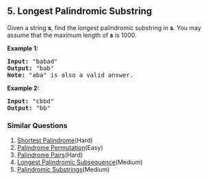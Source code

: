 ## 5. Longest Palindromic Substring

<p>Given a string <strong>s</strong>, find the longest palindromic substring in <strong>s</strong>. You may assume that the maximum length of <strong>s</strong> is 1000.</p>

<p><strong>Example 1:</strong></p>

<pre>
<strong>Input:</strong> &quot;babad&quot;
<strong>Output:</strong> &quot;bab&quot;
<strong>Note:</strong> &quot;aba&quot; is also a valid answer.
</pre>

<p><strong>Example 2:</strong></p>

<pre>
<strong>Input:</strong> &quot;cbbd&quot;
<strong>Output:</strong> &quot;bb&quot;
</pre>


### Similar Questions
  1. [Shortest Palindrome](https://github.com/openset/leetcode/tree/master/solution/shortest-palindrome)(Hard)
  1. [Palindrome Permutation](https://github.com/openset/leetcode/tree/master/solution/palindrome-permutation)(Easy)
  1. [Palindrome Pairs](https://github.com/openset/leetcode/tree/master/solution/palindrome-pairs)(Hard)
  1. [Longest Palindromic Subsequence](https://github.com/openset/leetcode/tree/master/solution/longest-palindromic-subsequence)(Medium)
  1. [Palindromic Substrings](https://github.com/openset/leetcode/tree/master/solution/palindromic-substrings)(Medium)
